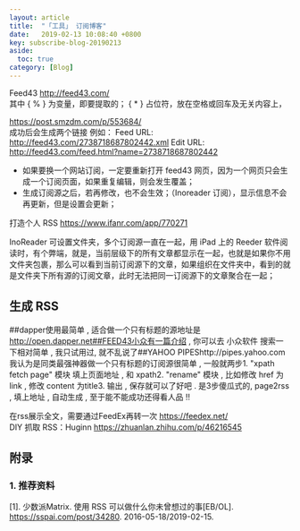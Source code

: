 ```yaml
---
layout: article
title:  "「工具」 订阅博客"
date:   2019-02-13 10:08:40 +0800
key: subscribe-blog-20190213
aside:
  toc: true
category: [Blog]
---
```


Feed43  <http://feed43.com/>  
其中 { % } 为变量，即要提取的； { * } 占位符，放在空格或回车及无关内容上，

<https://post.smzdm.com/p/553684/>   
成功后会生成两个链接 例如：
Feed URL:  http://feed43.com/2738718687802442.xml
Edit URL: http://feed43.com/feed.html?name=2738718687802442

- 如果要换一个网站订阅，一定要重新打开 feed43 网页，因为一个网页只会生成一个订阅页面，如果重复编辑，则会发生覆盖；  
- 生成订阅源之后，若再修改，也不会生效；（Inoreader 订阅），显示信息不会再更新，但是设置会更新；    

打造个人 RSS <https://www.ifanr.com/app/770271>   

InoReader 可设置文件夹，多个订阅源一直在一起，用 iPad 上的 Reeder 软件阅读时，有个弊端，就是，当前层级下的所有文章都显示在一起，也就是如果你不用文件夹包裹，那么可以看到当前订阅源下的文章，如果组织在文件夹中，看到的就是文件夹下所有源的订阅文章，此时无法把同一订阅源下的文章聚合在一起；  

## 生成 RSS
##dapper使用最简单 , 适合做一个只有标题的源地址是 http://open.dapper.net##FEED43小众有一篇介绍 , 你可以去 小众软件 搜索一下相对简单 , 我只试用过, 就不乱说了##YAHOO PIPEShttp://pipes.yahoo.com我认为是同类最强神器做一个只有标题的订阅源很简单 , 一般就两步1. "xpath fetch page" 模块 填上页面地址 , 和 xpath2. "rename" 模块 , 比如修改 href 为 link , 修改 content 为title3. 输出 , 保存就可以了好吧 . 是3步傻瓜式的, page2rss , 填上地址 , 自动生成 , 至于能不能成功还得看人品 !!

在rss展示全文，需要通过FeedEx再转一次 <https://feedex.net/>  
DIY 抓取 RSS：Huginn <https://zhuanlan.zhihu.com/p/46216545>

## 附录
### 1. 推荐资料

[1].  少数派Matrix. 使用 RSS 可以做什么你未曾想过的事[EB/OL]. <https://sspai.com/post/34280>. 2016-05-18/2019-02-15.   

